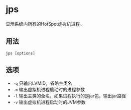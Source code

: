 # jps
显示系统内所有的HotSpot虚拟机进程。

## 用法
`jps [options]`

## 选项
- `-q`	只输出LVMID，省略主类名
- `-m`	输出虚拟机进程启动时的进程参数
- `-l`	输出主类的全名，如果进程执行的是jar包，输出jar路径
- `-v`	输出虚拟机进程启动时的JVM参数